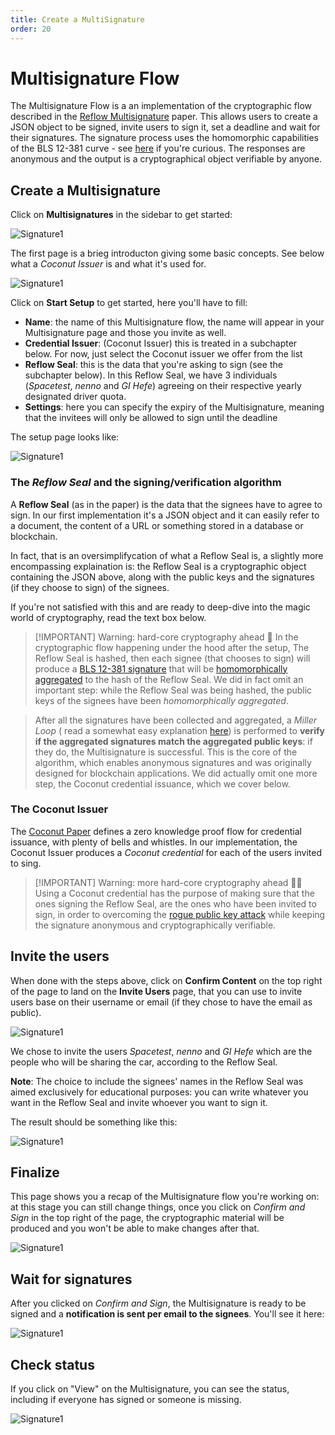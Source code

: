 ```yaml
---
title: Create a MultiSignature
order: 20
---
```


# Multisignature Flow

The Multisignature Flow is a an implementation of the cryptographic flow described in the [Reflow Multisignature](https://arxiv.org/abs/2105.14527) paper. This allows users to create a JSON object to be signed, invite users to sign it, set a deadline and wait for their signatures. The signature process uses the homomorphic capabilities of the BLS 12-381 curve - see [here](https://hackmd.io/@benjaminion/bls12-381) if you're curious. The responses are anonymous and the output is a cryptographical object verifiable by anyone.

## Create a Multisignature

Click on **Multisignatures** in the sidebar to get started: 

![Signature1](../images/multisignature/MM1.png)

The first page is a brieg introducton giving some basic concepts. See below what a *Coconut Issuer* is and what it's used for. 

![Signature1](../images/multisignature/MM2.png)

Click on **Start Setup** to get started, here you'll have to fill: 

- **Name**: the name of this Multisignature flow, the name will appear in your Multisignature page and those you invite as well.
- **Credential Issuer**: (Coconut Issuer) this is treated in a subchapter below. For now, just select the Coconut issuer we offer from the list
- **Reflow Seal**: this is the data that you're asking to sign (see the subchapter below). In this Reflow Seal, we have 3 individuals (*Spacetest*, *nenno* and *GI Hefe*) agreeing on their respective yearly designated driver quota.   
- **Settings**: here you can specify the expiry of the Multisignature, meaning that the invitees will only be allowed to sign until the deadline

The setup page looks like: 

![Signature1](../images/multisignature/MM3.png)




### The *Reflow Seal* and the signing/verification algorithm

A **Reflow Seal** (as in the paper) is the data that the signees have to agree to sign. In our first implementation it's a JSON object and it can easily refer to a document, the content of a URL or something stored in a database or blockchain. 

In fact, that is an oversimplifycation of what a Reflow Seal is, a slightly more encompassing explaination is: the Reflow Seal is a cryptographic object containing the JSON above, along with the public keys and the signatures (if they choose to sign) of the signees. 

If you're not satisfied with this and are ready to deep-dive into the magic world of cryptography, read the text box below. 


> [!IMPORTANT] Warning: hard-core cryptography ahead 🤯
> In the cryptographic flow happening under the hood after the setup, The Reflow Seal is hashed, then each signee (that chooses to sign) will produce a [BLS 12-381 signature](https://www.ietf.org/archive/id/draft-irtf-cfrg-bls-signature-04.txt) that will be [homomorphically aggregated](https://eprint.iacr.org/2018/483) to the hash of the Reflow Seal. We did in fact omit an important step: while the Reflow Seal was being hashed, the public keys of the signees have been *homomorphically aggregated*. 

> After all the signatures have been collected and aggregated, a *Miller Loop* ( read a somewhat easy explanation [here](https://crypto.stackexchange.com/questions/61930/simple-explanation-of-millers-algorithm)) is performed to **verify if the aggregated signatures match the aggregated public keys**: if they do, the Multisignature is successful. This is the core of the algorithm, which enables anonymous signatures and was originally designed for blockchain applications. We did actually omit one more step, the Coconut credential issuance, which we cover below. 




### The Coconut Issuer

The [Coconut Paper](https://arxiv.org/abs/1802.07344) defines a zero knowledge proof flow for credential issuance, with plenty of bells and whistles. In our implementation, the Coconut Issuer produces a *Coconut credential* for each of the users invited to sing. 

> [!IMPORTANT] Warning: more hard-core cryptography ahead 🤯🤯
> Using a Coconut credential has the purpose of  making sure that the ones signing the Reflow Seal, are the ones who have been invited to sign, in order to overcoming the [rogue public key attack](https://eprint.iacr.org/2021/377.pdf) while keeping the signature anonymous and cryptographically verifiable.





## Invite the users 

When done with the steps above, click on **Confirm Content** on the top right of the page to land on the **Invite Users** page, that you can use to invite users base on their username or email (if they chose to have the email as public).

![Signature1](../images/multisignature/MM4.png)

We chose to invite the users *Spacetest*, *nenno* and *GI Hefe* which are the people who will be sharing the car, according to the Reflow Seal. 

**Note**: The choice to include the signees' names in the Reflow Seal was aimed exclusively for educational purposes: you can write whatever you want in the Reflow Seal and invite whoever you want to sign it. 

The result should be something like this: 

![Signature1](../images/multisignature/MM5.png)

## Finalize

This page shows you a recap of the Multisignature flow you're working on: at this stage you can still change things, once you click on *Confirm and Sign* in the top right of the page, the cryptographic material will be produced and you won't be able to make changes after that. 

![Signature1](../images/multisignature/MM6.png)




## Wait for signatures

After you clicked on *Confirm and Sign*, the Multisignature is ready to be signed and a **notification is sent per email to the signees**. You'll see it here: 

![Signature1](../images/multisignature/MM7.png)

## Check status

If you click on "View" on the Multisignature, you can see the status, including if everyone has signed or someone is missing.


![Signature1](../images/multisignature/MM8.png)